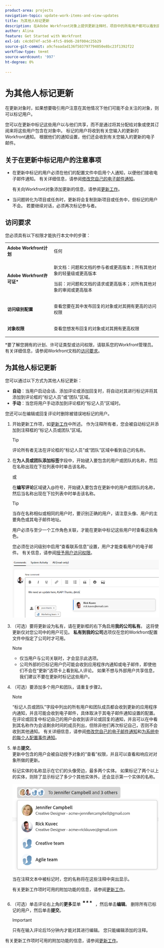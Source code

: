 ```yaml
---
product-area: projects
navigation-topic: update-work-items-and-view-updates
title: 为其他人标记更新
description: 在Adobe Workfront对象上提供更新注释时，项目中的所有用户都可以看到提交的信息。 但是，有时候，不在项目中的用户将受益于查看此信息。 您可以在更新中标记这些用户，以便与他们共享，而不是将这些用户包含在项目中。 已标记的用户会收到事件通知。
author: Alina
feature: Get Started with Workfront
exl-id: c4c0d74f-ac50-4fc5-89d6-28f004c25b29
source-git-commit: a9cfeaadad136f503797794050e8bc23f1392f22
workflow-type: tm+mt
source-wordcount: '997'
ht-degree: 0%

---
```


# 为其他人标记更新

<!--Audited: April, 2024-->

<!--
>[!IMPORTANT]
>
>We are currently redesigning the commenting experience in Adobe Workfront.
>
>Depending on what objects you access the commenting experience for, you might see the following functionality for the Updates section:
>* The new experience
>* The legacy experience
>* The new and the legacy experience
>
>For more information about the new commenting experience and its availability, see [New commenting experience](../../product-announcements/betas/new-commenting-experience-beta/unified-commenting-experience.md). 
>
><Span class="preview"> The legacy commenting experience has been removed from projects, tasks, issues, and documents in the Preview environment. </span>
>
>The new commenting experience is available only for the Updates section of Workfront objects, and it is not available when you access updates from the following areas:
>
> * Home
> * Summary panel in lists
> * Summary panel in timesheets 
> * Summary panel in the Workload Balancer
>
><span class="preview">The new commenting experience is available in the Summary panel in lists, timesheets, and the Workload Balancer in the Preview environment and in the Production environment for customers who have opted for the fast release process. </span> 
-->

在更新对象时，如果想要吸引用户注意在其他情况下他们可能不会关注的对象，则可以标记用户。

您可以在更新中标记这些用户以与他们共享，而不是通过将其分配给对象或使其订阅来将这些用户包含在对象中。 标记的用户将收到有关您输入的更新的Workfront通知。 根据他们的通知设置，他们还会收到有关您输入的更新的电子邮件。

## 关于在更新中标记用户的注意事项

* 在更新中标记的用户必须在他们的配置文件中启用个人通知，以便他们接收电子邮件通知。 有关详细信息，请参阅[修改您自己的电子邮件通知](../../workfront-basics/using-notifications/activate-or-deactivate-your-own-event-notifications.md)。

  有关向Workfront对象添加更新的信息，请参阅[更新工作](../../workfront-basics/updating-work-items-and-viewing-updates/update-work.md)。

* 当问题转化为项目或任务时，更新将会复制到新项目或任务中，但标记的用户不会。 若要继续对话，必须再次标记参与者。

## 访问要求

您必须具有以下权限才能执行本文中的步骤：

<table style="table-layout:auto">
 <col> 
 <col> 
 <tbody> 
  <tr> 
   <td role="rowheader"><strong>Adobe Workfront计划</strong></td> 
   <td> <p>任何</p> </td> 
  </tr> 
  <tr> 
   <td role="rowheader"><strong>Adobe Workfront许可证*</strong></td> 
   <td> <p>新文档：问题和文档的参与者或更高版本；所有其他对象的轻量级或更高版本</p>
   <p>当前：对问题和文档的请求或更高版本；对所有其他对象的审阅或更高版本</p> </td> 
  </tr> 
  <tr> 
   <td role="rowheader"><strong>访问级别配置</strong></td> 
   <td> <p>查看您要在其中发布回复的对象或对其拥有更高的访问权限</p> </td> 
  </tr> 
  <tr> 
   <td role="rowheader"><strong>对象权限</strong></td> 
   <td> <p>查看您想发布回复的对象或对其拥有更高权限</p> </td> 
  </tr> 
 </tbody> 
</table>

*要了解您拥有的计划、许可证类型或访问权限，请联系您的Workfront管理员。 有关详细信息，请参阅Workfront文档的[访问要求](/help/quicksilver/administration-and-setup/add-users/access-levels-and-object-permissions/access-level-requirements-in-documentation.md)。

## 为其他人标记更新

您可以通过以下方式为其他人标记更新：

* **自动**：当用户启动会话、添加评论或添加回复时，将自动对其进行标记并将其添加到评论框的“标记人员”或“团队”区域。
* **手动**：当您将用户手动添加到评论框的“标记人员”区域时。

您还可以在编辑或回复评论时删除被错误地标记的用户。

1. 开始更新工作项，如[更新工作](../../workfront-basics/updating-work-items-and-viewing-updates/update-work.md)中所述。 作为注释所有者，您会被自动标记并添加到注释框的“标记人员或团队”区域。

   >[!TIP]
   >
   >评论所有者无法在评论框的“标记人员”或“团队”区域中看到自己的名称。

1. 在&#x200B;**为人员或团队添加标签**&#x200B;字段中，开始键入要包含的用户或团队的名称，然后在名称出现在下拉列表中时单击该名称。

   或

   在&#x200B;**编写评论**&#x200B;区域键入@符号，开始键入要包含在更新中的用户或团队的名称，然后当名称出现在下拉列表中时单击该名称。

   >[!TIP]
   > 
   >当存在名称相似或相同的用户时，要识别正确的用户，请注意头像、用户的主要角色或其电子邮件地址。
   > 
   >用户必须与至少一个工作角色关联，才能在更新中标记这些用户时查看这些角色。
   > 
   >您必须在访问级别中启用“查看联系信息”设置，用户才能查看用户的电子邮件。 有关信息，请参阅[授予用户访问权限](../../administration-and-setup/add-users/configure-and-grant-access/grant-access-other-users.md)。

   ![标记用户](assets/tag-others-unified-commenting-with-all-tab.png)

1. （可选）要将更新设为私有，请在更新框的右下角启用&#x200B;**我的公司私有**。 这将使更新仅对您公司中的用户可见。 **私有到我的公司**&#x200B;选项仅在您的Workfront配置文件中指定了公司时才可用。

   >[!NOTE]
   >
   >* 仅当用户与公司关联时，才会显示此选项。
   >* 公司外部的已标记用户仍可能会收到应用程序内通知或电子邮件，即使他们不会在“更新”选项卡上看到私人评论。 如果不想与外部用户共享信息，我们建议不要在更新时标记这些用户。

1. （可选）要添加多个用户和团队，请重复步骤2。<!--insure this stays accurate-->

   >[!NOTE]
   >
   >“标记人员或团队”字段中列出的所有用户和团队成员都会收到更新的应用程序内通知，并且可能会收到电子邮件，具体取决于其电子邮件通知设置的配置。 在评论或回复中标记自己的用户会收到该评论或回复的通知，并且可以在中看到其名称作为会话剩余时间的成员列出，但除非他们再次标记自己，否则不会收到其他通知。 有关详细信息，请参阅[修改您自己的电子邮件通知](../../workfront-basics/using-notifications/activate-or-deactivate-your-own-event-notifications.md)和[为系统中的每个人配置事件通知](../../administration-and-setup/manage-workfront/emails/configure-event-notifications-for-everyone-in-the-system.md)。

1. 单击&#x200B;**提交**。\
   更新中包含的用户会被自动授予对象的“查看”权限，并且可以查看和响应对对象所做的更新。

   标记实体的名称显示在它们的头像旁边，最多两个实体。 如果标记了两个以上的实体，则除了显示标记了多少个其他实体外，还会显示第一个实体的名称。

   ![](assets/members-icons-expanded-unshimmed.png)

   当在注释文本中被标记时，您的名称将在这些注释中突出显示。

   有关更新工作项时可用的附加功能的信息，请参阅[更新工作](../../workfront-basics/updating-work-items-and-viewing-updates/update-work.md)。

1. （可选）单击评论右上角的&#x200B;**更多**&#x200B;菜单![](assets/more-menu.png)，然后单击&#x200B;**编辑**。 删除所有已标记的用户，然后单击&#x200B;**提交**。

   >[!IMPORTANT]
   >
   >只有在输入评论后15分钟内才能对其进行编辑。 您只能编辑添加的注释。


<!--
   >[!TIP]
   >
   >When using the legacy commenting experience to add comments and replies, comment owners that were not specifically tagged cannot be manually removed by people who use the new commenting experience.
-->

<!--
### Tag others on updates in the legacy Updates section

You can manually tag users in the legacy Updates section. 

1. Begin updating a work item, as described in [Update work](../../workfront-basics/updating-work-items-and-viewing-updates/update-work.md).
1. In the **Notify** field, begin typing the name of the user or team you want to include, then click the name when it appears in the drop-down list.

   Or

   Type the @ symbol in the **Start a new update** area, begin typing the name of the user or team you want to include on the update, then click the name when it appears in the drop-down list.

   >[!TIP]
   >
   >To identify the correct user when there are users with similar or identical names, notice the avatar, the user's Primary Role, or their email address. 
   >
   >Users must be associated with at least one job role to view it as you tag them in an update. 
   >
   >You must have the View Contact Info setting enabled in your access level for Users to view users' emails. For information, see [Grant access to users](../../administration-and-setup/add-users/configure-and-grant-access/grant-access-other-users.md).

   ![](assets/tag-users-in-update.png)

1. (Optional) To make the update private, enable **Private to my company** in the lower-right corner of the update box. This makes the update visible just to users in your company. The **Private to my company** option is available only when a Company is specified in your Workfront profile. 

   >[!NOTE]
   >
   >Tagged users outside the company could still receive an in-app notification or email, even though they will not see the private comments on the Updates tab. We recommend not to tag external users on an update if you do not want to share the information with them.  

1. (Optional) To add multiple users and teams, repeat step 2.

   >[!NOTE]
   >
   >All users and team members listed in the Notify field receive an in-app notification for the update and might receive an email, depending on the configuration of their email notification settings. Users who tag themselves in a comment or reply receive a notification for that comment or reply and can see their name in the Notify field for the remainder of the thread, but they do not receive another notification unless they tag themselves again. For more information, see [Modify your own email notifications](../../workfront-basics/using-notifications/activate-or-deactivate-your-own-event-notifications.md) and [Configure event notifications for everyone in the system](../../administration-and-setup/manage-workfront/emails/configure-event-notifications-for-everyone-in-the-system.md).

1. Click **Update**.  
   Users included in the update are automatically granted View permission to the object and can view and respond to updates made to the object.

   You can see who has been tagged in each reply at the top of the update thread. These users, along with any users subscribed to the object, receive a notification whenever an update or reply is made on the object.

   ![](assets/tagging-transparency-350x192.png)
-->

有关更新工作项时可用的附加功能的信息，请参阅[更新工作](../../workfront-basics/updating-work-items-and-viewing-updates/update-work.md)。




